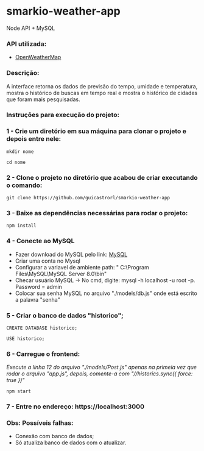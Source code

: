 # smarkio-weather-app

Node API + MySQL

### API utilizada:

- [OpenWeatherMap](https://openweathermap.com)

### Descrição:

A interface retorna os dados de previsão do tempo, umidade e temperatura, mostra o histórico de buscas em tempo real e mostra o histórico de cidades que foram mais pesquisadas.

### Instruções para execução do projeto:

### 1 - Crie um diretório em sua máquina para clonar o projeto e depois entre nele:
```
mkdir nome
```
```
cd nome
```

### 2 - Clone o projeto no diretório que acabou de criar executando o comando:
```
git clone https://github.com/guicastrorl/smarkio-weather-app
```

### 3 - Baixe as dependências necessárias para rodar o projeto:
```
npm install
```

### 4 - Conecte ao MySQL
- Fazer download do MySQL pelo link: [MySQL](https://www.mysql.com/downloads/)
- Criar uma conta no Mysql
- Configurar a variavel de ambiente path: " C:\Program Files\MySQL\MySQL Server 8.0\bin"
- Checar usuário MySQL -> No cmd, digite: mysql -h localhost -u root -p. Password = admin
- Colocar sua senha MySQL no arquivo "./models/db.js" onde está escrito a palavra "senha"

### 5 - Criar o banco de dados "historico";
```
CREATE DATABASE historico;
```
```
USE historico;
```

### 6 - Carregue o frontend:
*Execute a linha 12 do arquivo "./models/Post.js" apenas na primeia vez que rodar o arquivo "app.js", depois, comente-a com "//historics.sync({ force: true })"*
```
npm start
```

### 7 - Entre no endereço: https://localhost:3000

### Obs: Possíveis falhas:
- Conexão com banco de dados;
- Só atualiza banco de dados com o atualizar.
